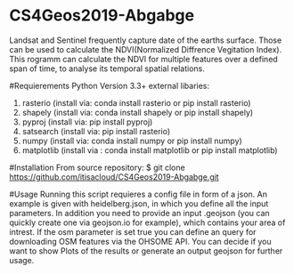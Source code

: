 # CS4Geos2019-Abgabge
Landsat and Sentinel frequently capture date of the earths surface. Those can be used to calculate the NDVI(Normalized Diffrence Vegitation Index).
This rogramm can calculate the NDVI for multiple features over a defined span of time, to analyse its temporal spatial relations.

#Requierements
Python Version 3.3+
external libaries:
1. rasterio (install via: conda install rasterio or pip install rasterio)
2. shapely  (install via: conda install shapely or pip install shapely)
3. pyproj (install via: pip install pyproj)
4. satsearch (install via: pip install rasterio)
5. numpy (install via: conda install numpy or pip install numpy)
6. matplotlib (install via : conda install matplotlib or pip install matplotlib)

#Installation
From source repository:
$ git clone https://github.com/itisacloud/CS4Geos2019-Abgabge.git

#Usage 
Running this script requieres a config file in form of a json. An example is given with heidelberg.json, in which you 
define all the input parameters. In addition you need to provide an
input .geojson (you can quickly create one via geojson.io for example), which contains your area of intrest.
If the osm parameter is set true you can define an query for downloading OSM features via the OHSOME API.
You can decide if you want to show Plots of the results or generate an output geojson for further usage.
